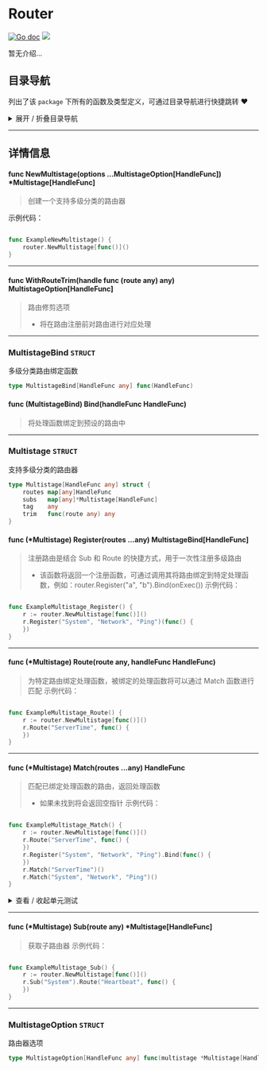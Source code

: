 # Router

[![Go doc](https://img.shields.io/badge/go.dev-reference-brightgreen?logo=go&logoColor=white&style=flat)](https://pkg.go.dev/github.com/kercylan98/minotaur)
![](https://img.shields.io/badge/Email-kercylan@gmail.com-green.svg?style=flat)

暂无介绍...


## 目录导航
列出了该 `package` 下所有的函数及类型定义，可通过目录导航进行快捷跳转 ❤️
<details>
<summary>展开 / 折叠目录导航</summary>


> 包级函数定义

|函数名称|描述
|:--|:--
|[NewMultistage](#NewMultistage)|创建一个支持多级分类的路由器
|[WithRouteTrim](#WithRouteTrim)|路由修剪选项


> 类型定义

|类型|名称|描述
|:--|:--|:--
|`STRUCT`|[MultistageBind](#multistagebind)|多级分类路由绑定函数
|`STRUCT`|[Multistage](#multistage)|支持多级分类的路由器
|`STRUCT`|[MultistageOption](#multistageoption)|路由器选项

</details>


***
## 详情信息
#### func NewMultistage(options ...MultistageOption[HandleFunc]) *Multistage[HandleFunc]
<span id="NewMultistage"></span>
> 创建一个支持多级分类的路由器

示例代码：
```go

func ExampleNewMultistage() {
	router.NewMultistage[func()]()
}

```

***
#### func WithRouteTrim(handle func (route any)  any) MultistageOption[HandleFunc]
<span id="WithRouteTrim"></span>
> 路由修剪选项
>   - 将在路由注册前对路由进行对应处理

***
### MultistageBind `STRUCT`
多级分类路由绑定函数
```go
type MultistageBind[HandleFunc any] func(HandleFunc)
```
#### func (MultistageBind) Bind(handleFunc HandleFunc)
> 将处理函数绑定到预设的路由中
***
### Multistage `STRUCT`
支持多级分类的路由器
```go
type Multistage[HandleFunc any] struct {
	routes map[any]HandleFunc
	subs   map[any]*Multistage[HandleFunc]
	tag    any
	trim   func(route any) any
}
```
#### func (*Multistage) Register(routes ...any)  MultistageBind[HandleFunc]
> 注册路由是结合 Sub 和 Route 的快捷方式，用于一次性注册多级路由
>   - 该函数将返回一个注册函数，可通过调用其将路由绑定到特定处理函数，例如：router.Register("a", "b").Bind(onExec())
示例代码：
```go

func ExampleMultistage_Register() {
	r := router.NewMultistage[func()]()
	r.Register("System", "Network", "Ping")(func() {
	})
}

```

***
#### func (*Multistage) Route(route any, handleFunc HandleFunc)
> 为特定路由绑定处理函数，被绑定的处理函数将可以通过 Match 函数进行匹配
示例代码：
```go

func ExampleMultistage_Route() {
	r := router.NewMultistage[func()]()
	r.Route("ServerTime", func() {
	})
}

```

***
#### func (*Multistage) Match(routes ...any)  HandleFunc
> 匹配已绑定处理函数的路由，返回处理函数
>   - 如果未找到将会返回空指针
示例代码：
```go

func ExampleMultistage_Match() {
	r := router.NewMultistage[func()]()
	r.Route("ServerTime", func() {
	})
	r.Register("System", "Network", "Ping").Bind(func() {
	})
	r.Match("ServerTime")()
	r.Match("System", "Network", "Ping")()
}

```

<details>
<summary>查看 / 收起单元测试</summary>


```go

func TestMultistage_Match(t *testing.T) {
	r := router.NewMultistage[func()]()
	r.Sub("System").Route("Heartbeat", func() {
		fmt.Println("Heartbeat")
	})
	r.Route("ServerTime", func() {
		fmt.Println("ServerTime")
	})
	r.Register("System", "Network", "Ping")(func() {
		fmt.Println("Ping")
	})
	r.Register("System", "Network", "Echo").Bind(onEcho)
	r.Match("System", "Heartbeat")()
	r.Match("ServerTime")()
	r.Match("System", "Network", "Ping")()
	r.Match("System", "Network", "Echo")()
	fmt.Println(r.Match("None") == nil)
}

```


</details>


***
#### func (*Multistage) Sub(route any)  *Multistage[HandleFunc]
> 获取子路由器
示例代码：
```go

func ExampleMultistage_Sub() {
	r := router.NewMultistage[func()]()
	r.Sub("System").Route("Heartbeat", func() {
	})
}

```

***
### MultistageOption `STRUCT`
路由器选项
```go
type MultistageOption[HandleFunc any] func(multistage *Multistage[HandleFunc])
```
